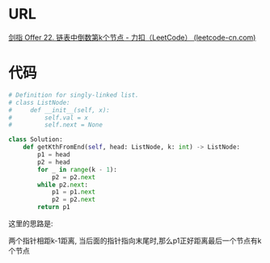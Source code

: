 # URL

[剑指 Offer 22. 链表中倒数第k个节点 - 力扣（LeetCode） (leetcode-cn.com)](https://leetcode-cn.com/problems/lian-biao-zhong-dao-shu-di-kge-jie-dian-lcof/)

# 代码

```python
# Definition for singly-linked list.
# class ListNode:
#     def __init__(self, x):
#         self.val = x
#         self.next = None

class Solution:
    def getKthFromEnd(self, head: ListNode, k: int) -> ListNode:
        p1 = head
        p2 = head
        for _ in range(k - 1):
            p2 = p2.next
        while p2.next:
            p1 = p1.next
            p2 = p2.next
        return p1
```

这里的思路是:

两个指针相距k-1距离, 当后面的指针指向末尾时,那么p1正好距离最后一个节点有k个节点